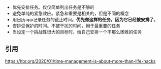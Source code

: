 - 优先安排任务。仅仅简单列出任务是不够的
- 避免单纯的紧急效应。紧急和重要是相关的，但是不同的概念
- 用日历app记录任务的截止时间。**优先做这样的任务，因为它已经被安排了**。
- 安排受保护的时间。不被干扰的时间，用于最重要的任务
- 当设定一个挑战性很大的目标时，给自己安排一个不那么困难的任务

## 引用
https://hbr.org/2020/01/time-management-is-about-more-than-life-hacks
